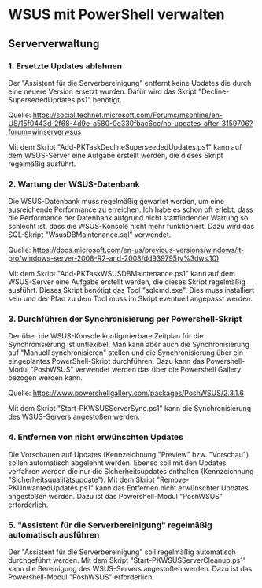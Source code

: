 # WSUS mit PowerShell verwalten

## Serververwaltung
 
### 1. Ersetzte Updates ablehnen

Der "Assistent für die Serverbereinigung" entfernt keine Updates die durch eine neuere Version ersetzt wurden. Dafür wird das 
Skript "Decline-SupersededUpdates.ps1" benötigt.

Quelle: https://social.technet.microsoft.com/Forums/msonline/en-US/15f0443d-2f68-4d9e-a580-0e330fbac6cc/no-updates-after-3159706?forum=winserverwsus

Mit dem Skript "Add-PKTaskDeclineSuperseededUpdates.ps1" kann auf dem WSUS-Server eine Aufgabe erstellt werden, die dieses Skript 
regelmäßig ausführt.

### 2. Wartung der WSUS-Datenbank

Die WSUS-Datenbank muss regelmäßig gewartet werden, um eine ausreichende Performance zu erreichen. Ich habe es schon oft erlebt, 
dass die Performance der Datenbank aufgrund nicht stattfindender Wartung so schlecht ist, dass die WSUS-Konsole nicht mehr 
funktioniert. Dazu wird das SQL-Skript "WsusDBMaintenance.sql" verwendet.

Quelle: https://docs.microsoft.com/en-us/previous-versions/windows/it-pro/windows-server-2008-R2-and-2008/dd939795(v%3dws.10)

Mit dem Skript "Add-PKTaskWSUSDBMaintenance.ps1" kann auf dem WSUS-Server eine Aufgabe erstellt werden, die dieses Skript 
regelmäßig ausführt. Dieses Skript benötigt das Tool "sqlcmd.exe". Dies muss installiert sein und der Pfad zu dem Tool muss im 
Skript eventuell angepasst werden.

### 3. Durchführen der Synchronisierung per Powershell-Skript
    
Der über die WSUS-Konsole konfigurierbare Zeitplan für die Synchronisierung ist unflexibel. Man kann aber auch die Synchronisierung
auf "Manuell synchronisieren" stellen und die Synchronisierung über ein eingeplantes PowerShell-Skript durchführen. Dazu kann das 
Powershell-Modul "PoshWSUS" verwendet werden das über die Powershell Gallery bezogen werden kann.

Quelle: https://www.powershellgallery.com/packages/PoshWSUS/2.3.1.6

Mit dem Skript "Start-PKWSUSServerSync.ps1" kann die Synchronisierung des WSUS-Servers angestoßen werden.

### 4. Entfernen von nicht erwünschten Updates

Die Vorschauen auf Updates (Kennzeichnung "Preview" bzw. "Vorschau") sollen automatisch abgelehnt werden. Ebenso soll mit den 
Updates verfahren werden die nur die Sicherheitsupdates enthalten (Kennzeichnung "Sicherheitsqualitätsupdate").
Mit dem Skript "Remove-PKUnwantedUpdates.ps1" kann das Entfernen nicht erwünschter Updates angestoßen werden. Dazu ist das 
Powershell-Modul "PoshWSUS" erforderlich.

### 5. "Assistent für die Serverbereinigung" regelmäßig automatisch ausführen

Der "Assistent für die Serverbereinigung" soll regelmäßig automatisch durchgeführt werden. Mit dem Skript 
"Start-PKWSUSServerCleanup.ps1" kann die Bereinigung des WSUS-Servers angestoßen werden. Dazu ist das Powershell-Modul "PoshWSUS" erforderlich.
